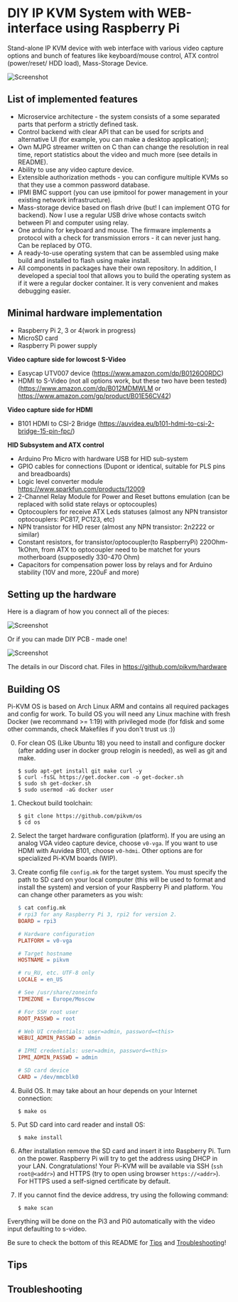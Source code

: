 # DIY IP KVM System with WEB-interface using Raspberry Pi
Stand-alone IP KVM device with web interface with various video capture options and bunch of features like keyboard/mouse control, ATX control (power/reset/ HDD load), Mass-Storage Device. 

![Screenshot](image1.png)

## List of implemented features

- Microservice architecture - the system consists of a some separated parts that perform a strictly defined task.
- Control backend with clear API that can be used for scripts and alternative UI (for example, you can make a desktop application);
- Own MJPG streamer written on C than can change the resolution in real time, report statistics about the video and much more (see details in README).
- Ability to use any video capture device.
- Extensible authorization methods - you can configure multiple KVMs so that they use a common password database.
- IPMI BMC support (you can use ipmitool for power management in your existing network infrastructure).
- Mass-storage device based on flash drive (but! I can implement OTG for backend). Now I use a regular USB drive whose contacts switch between PI and computer using relay.
- One arduino for keyboard and mouse. The firmware implements a protocol with a check for transmission errors - it can never just hang. Can be replaced by OTG.
- A ready-to-use operating system that can be assembled using make build and installed to flash using make install.
- All components in packages have their own repository. In addition, I developed a special tool that allows you to build the operating system as if it were a regular docker container. It is very convenient and makes debugging easier.


## Minimal hardware implementation
- Raspberry Pi 2, 3 or 4(work in progress)
- MicroSD card
- Raspberry Pi power supply

**Video capture side for lowcost S-Video**
- Easycap UTV007 device (https://www.amazon.com/dp/B0126O0RDC)
- HDMI to S-Video (not all options work, but these two have been tested) (https://www.amazon.com/dp/B012MDMWLM or https://www.amazon.com/gp/product/B01E56CV42)
  
**Video capture side for HDMI**
- B101 HDMI to CSI-2 Bridge (https://auvidea.eu/b101-hdmi-to-csi-2-bridge-15-pin-fpc/)

**HID Subsystem and ATX control**
- Arduino Pro Micro with hardware USB for HID sub-system
- GPIO cables for connections (Dupont or identical, suitable for PLS pins and breadboards)
- Logic level converter module https://www.sparkfun.com/products/12009
- 2-Channel Relay Module for Power and Reset buttons emulation (can be replaced with solid state relays or optocouples)
- Optocouplers for receive ATX Leds statuses (almost any NPN transistor optocouplers: PC817, PC123, etc)
- NPN transistor for HID reser (almost any NPN transistor: 2n2222 or similar) 
- Constant resistors, for transistor/optocoupler(to RaspberryPi) 220Ohm-1kOhm, from ATX to optocoupler need to be matchet for yours motherboard (supposedly 330-470 Ohm)
- Capacitors for compensation power loss by relays and for Arduino stability (10V and more, 220uF and more)


## Setting up the hardware
Here is a diagram of how you connect all of the pieces:

![Screenshot](image2.png)

Or if you can made DIY PCB - made one!

![Screenshot](image3.jpg)

The details in our Discord chat. Files in https://github.com/pikvm/hardware



## Building OS
Pi-KVM OS is based on Arch Linux ARM and contains all required packages and config for work. To build OS you will need any Linux machine with fresh Docker (we recommand >= 1:19) with privileged mode (for fdisk and some other commands, check Makefiles if you don't trust us :))

0. For clean OS (Like Ubuntu 18) you need to install and configure docker (after adding user in docker group relogin is needed), as well as git and make.
    ```shell
    $ sudo apt-get install git make curl -y
    $ curl -fsSL https://get.docker.com -o get-docker.sh
    $ sudo sh get-docker.sh
    $ sudo usermod -aG docker user
    ```

1. Checkout build toolchain:
    ```shell
    $ git clone https://github.com/pikvm/os
    $ cd os
    ```

2. Select the target hardware configuration (platform). If you are using an analog VGA video capture device, choose `v0-vga`. If you want to use HDMI with Auvidea B101, choose `v0-hdmi`. Other options are for specialized Pi-KVM boards (WIP).

3. Create config file `config.mk` for the target system. You must specify the path to SD card on your local computer (this will be used to format and install the system) and version of your Raspberry Pi and platform. You can change other parameters as you wish:
    ```Makefile
    $ cat config.mk
    # rpi3 for any Raspberry Pi 3, rpi2 for version 2.
    BOARD = rpi3
    
    # Hardware configuration
    PLATFORM = v0-vga
    
    # Target hostname
    HOSTNAME = pikvm
    
    # ru_RU, etc. UTF-8 only
    LOCALE = en_US
    
    # See /usr/share/zoneinfo
    TIMEZONE = Europe/Moscow
    
    # For SSH root user
    ROOT_PASSWD = root
    
    # Web UI credentials: user=admin, password=<this>
    WEBUI_ADMIN_PASSWD = admin
    
    # IPMI credentials: user=admin, password=<this>
    IPMI_ADMIN_PASSWD = admin
    
    # SD card device
    CARD = /dev/mmcblk0
    ```

4. Build OS. It may take about an hour depends on your Internet connection:
    ```shell
    $ make os
    ```
    
5. Put SD card into card reader and install OS:
    ```shell
    $ make install
    ```
    
6. After installation remove the SD card and insert it into Raspberry Pi. Turn on the power. Raspberry Pi will try to get the address using DHCP in your LAN. Congratulations! Your Pi-KVM will be available via SSH (`ssh root@<addr>`) and HTTPS (try to open using browser `https://<addr>`). For HTTPS used a self-signed certificate by default.

7. If you cannot find the device address, try using the following command:
    ```shell
    $ make scan
    ```

Everything will be done on the Pi3 and Pi0 automatically with the video input defaulting to s-video.

Be sure to check the bottom of this README for [Tips](#tips) and [Troubleshooting](#troubleshooting)!

## Tips

## Troubleshooting


